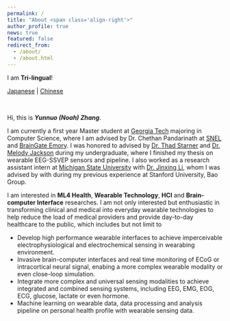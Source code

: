 ```yaml
---
permalink: /
title: "About <span class='align-right'>"
author_profile: true
news: true
featured: false
redirect_from: 
  - /about/
  - /about.html
---
```

<span class= 'align-right'>I am **Tri-lingual**!

<span class='align-right'>[Japanese](about_jp) | [Chinese](about_cn)

&nbsp;
&nbsp;

Hi, this is ***Yunnuo (Noah) Zhang***.

I am currently a first year Master student at [Georgia Tech](https://www.gatech.edu) majoring in Computer Science, where I am advised by Dr. Chethan Pandarinath at [SNEL](https://www.snel.ai) and [BrainGate Emory](https://www.braingate.org). I was honored to advised by [Dr. Thad Starner](https://www.cc.gatech.edu/home/thad/index.htm) and [Dr. Melody Jackson](https://faculty.cc.gatech.edu/~melody/) during my undergraduate, where I finished my thesis on wearable EEG-SSVEP sensors and pipeline. I also worked as a research assistant intern at [Michigan State University](https://www.msu.edu) with [Dr. Jinxing Li](https://www.labli.net), whom I was advised by with during my previous experience at Stanford University, Bao Group.

I am interested in **ML4 Health**, **Wearable Technology**, **HCI** and **Brain-computer Interface** researches. I am not only interested but enthusiastic in transforming clinical and medical into everyday wearable technologies to help reduce the load of medical providers and provide day-to-day healthcare to the public, which includes but not limit to
<ul style="font-size: 14px;">
  <li>Develop high performance wearable interfaces to achieve imperceivable electrophysiological and electrochemical sensing in wearabing environment.</li>
  <li>Invasive brain-computer interfaces and real time monitoring of ECoG or intracortical neural signal, enabing a more complex wearable modality or even close-loop simulation.</li>
  <li>Integrate more complex and universal sensing modalities to achieve integrated and combined sensing systems, including EEG, EMG, EOG, ECG, glucose, lactate or even hormone.</li>
  <li>Machine learning on wearable data, data processing and analysis pipeline on personal health profile with wearable sensing data.</li>
</ul>

<!-- I am **Tri-lingual**, feel free to check site in any of the language shown above. -->

&nbsp;
&nbsp;

